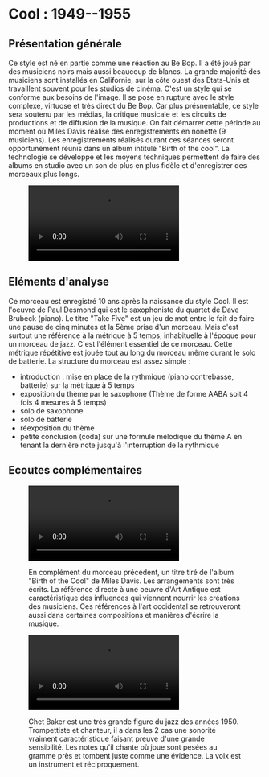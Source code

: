 # Cool : 1949--1955

## Présentation générale
Ce style est né en partie comme une réaction au Be Bop. Il a été joué par des musiciens noirs mais aussi beaucoup de blancs. La grande majorité des musiciens sont installés en Californie, sur la côte ouest des Etats-Unis et travaillent souvent pour les studios de cinéma. C'est un style qui se conforme aux besoins de l'image. Il se pose en rupture avec le style complexe, virtuose et très direct du Be Bop. Car plus présnentable, ce style sera soutenu par les médias, la critique musicale et les circuits de productions et de diffusion de la musique.
On fait démarrer cette période au moment où Miles Davis réalise des enregistrements en nonette (9 musiciens). Les enregistrements réalisés durant ces séances seront opportunément réunis dans un album intitulé "Birth of the cool". La technologie se développe et les moyens techniques permettent de faire des albums en studio avec un son de plus en plus fidèle et d'enregistrer des morceaux plus longs. 

<figure class="app-frame styles text-align-center" data-title="Take Five - The Dave Brubeck Quartet">
  <video src="assets/images/Dave-Brubeck-The-Dave-Brubeck-Quartet-Take-Five-Audio-vidiget-dot-com-1387739.mp4" controls>
</figure>


## Eléments d'analyse
Ce morceau est enregistré 10 ans après la naissance du style Cool. Il est l'oeuvre de Paul Desmond qui est le saxophoniste du quartet de Dave Brubeck (piano). Le titre "Take Five" est un jeu de mot entre le fait de faire une pause de cinq minutes et la 5ème prise d'un morceau. Mais c'est surtout une référence à la métrique à 5 temps, inhabituelle à l'époque pour un morceau de jazz. C'est l'élément essentiel de ce morceau. Cette métrique répétitive est jouée tout au long du morceau même durant le solo de batterie.
La structure du morceau est assez simple :
- introduction : mise en place de la rythmique (piano contrebasse, batterie) sur la métrique à 5 temps
- exposition du thème par le saxophone (Thème de forme AABA soit 4 fois 4 mesures à 5 temps)
- solo de saxophone
- solo de batterie
- réexposition du thème
- petite conclusion (coda) sur une formule mélodique du thème A en tenant la dernière note jusqu'à l'interruption de la rythmique

## Ecoutes complémentaires
<div class="encarts">
<figure class="app-frame encart text-align-center styles" data-title="Venus de Milo - Miles Davis">
    <video controls src="assets/images/Venus-de-Milo-vidiget-dot-com-1387797.mp4"></video>
  <p>
 En complément du morceau précédent, un titre tiré de l'album "Birth of the Cool" de Miles Davis. Les arrangements sont très écrits. La référence directe à une oeuvre d'Art Antique est caractéristique des influences qui viennent nourrir les créations des musiciens. Ces références à l'art occidental se retrouveront aussi dans certaines compositions et manières d'écrire la musique.
  </p>
</figure>
<figure class="app-frame encart text-align-center styles" data-title="My funny Valentine - Chet Baker">
    <video controls src="assets/images/Chet-Baker-My-Funny-Valentine-1954-vidiget-dot-com-1387815.mp4"></video>
  <p>
Chet Baker est une très grande figure du jazz des années 1950. Trompettiste et chanteur, il a dans les 2 cas une sonorité vraiment caractéristique faisant preuve d'une grande sensibilité. Les notes qu'il chante où joue sont pesées au gramme près et tombent juste comme une évidence. La voix est un instrument et réciproquement.
  </p>
</figure>
</div>
